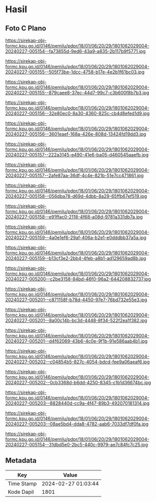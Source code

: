 # Hasil

## Foto C Plano

https://sirekap-obj-formc.kpu.go.id/0146/pemilu/pdpr/18/01/06/20/29/1801062029004-20240227-005154--fa73855d-9ed6-43a9-a835-2b117b9f5771.jpg

https://sirekap-obj-formc.kpu.go.id/0146/pemilu/pdpr/18/01/06/20/29/1801062029004-20240227-005155--505f73be-1dcc-4758-b17e-4e2b1f61bc03.jpg

https://sirekap-obj-formc.kpu.go.id/0146/pemilu/pdpr/18/01/06/20/29/1801062029004-20240227-005155--879caee8-37ec-44d7-99c7-c3b600f8b7b3.jpg

https://sirekap-obj-formc.kpu.go.id/0146/pemilu/pdpr/18/01/06/20/29/1801062029004-20240227-005156--32e80ec0-8a30-4360-825c-cb4d8efed1d9.jpg

https://sirekap-obj-formc.kpu.go.id/0146/pemilu/pdpr/18/01/06/20/29/1801062029004-20240227-005156--3601eaef-168a-426e-808d-13424fd19dd3.jpg

https://sirekap-obj-formc.kpu.go.id/0146/pemilu/pdpr/18/01/06/20/29/1801062029004-20240227-005157--222a3145-e490-41e6-ba05-d460545aaefb.jpg

https://sirekap-obj-formc.kpu.go.id/0146/pemilu/pdpr/18/01/06/20/29/1801062029004-20240227-005157--2afe87aa-36df-4c4e-821b-51e7cc471861.jpg

https://sirekap-obj-formc.kpu.go.id/0146/pemilu/pdpr/18/01/06/20/29/1801062029004-20240227-005158--056dba78-d69d-4dbb-8a29-65ffb67ef519.jpg

https://sirekap-obj-formc.kpu.go.id/0146/pemilu/pdpr/18/01/06/20/29/1801062029004-20240227-005158--e91ffac0-2118-4f68-a08d-9781a331db7a.jpg

https://sirekap-obj-formc.kpu.go.id/0146/pemilu/pdpr/18/01/06/20/29/1801062029004-20240227-005159--4a0e1ef6-29af-406a-b2e1-e0dddbb37a5a.jpg

https://sirekap-obj-formc.kpu.go.id/0146/pemilu/pdpr/18/01/06/20/29/1801062029004-20240227-005159--b13cf3e2-2bb4-4feb-a8b1-ad129659ad8b.jpg

https://sirekap-obj-formc.kpu.go.id/0146/pemilu/pdpr/18/01/06/20/29/1801062029004-20240227-005200--c2be3158-84bd-46f0-96a2-644208832737.jpg

https://sirekap-obj-formc.kpu.go.id/0146/pemilu/pdpr/18/01/06/20/29/1801062029004-20240227-005201--c871158f-b78d-4450-97e7-76bd732e55e3.jpg

https://sirekap-obj-formc.kpu.go.id/0146/pemilu/pdpr/18/01/06/20/29/1801062029004-20240227-005201--8a00c14b-bc3d-4448-8f34-522f2ea1f382.jpg

https://sirekap-obj-formc.kpu.go.id/0146/pemilu/pdpr/18/01/06/20/29/1801062029004-20240227-005201--d4f62069-43b6-4c0e-9f1b-91e586aab4b1.jpg

https://sirekap-obj-formc.kpu.go.id/0146/pemilu/pdpr/18/01/06/20/29/1801062029004-20240227-005202--c04854b5-827c-4054-bdcd-fee9a06aeaf6.jpg

https://sirekap-obj-formc.kpu.go.id/0146/pemilu/pdpr/18/01/06/20/29/1801062029004-20240227-005202--0cb3368d-b6dd-4250-8345-c1b1d36674bc.jpg

https://sirekap-obj-formc.kpu.go.id/0146/pemilu/pdpr/18/01/06/20/29/1801062029004-20240227-005203--8828440d-cc9a-4f47-89b3-492070181314.jpg

https://sirekap-obj-formc.kpu.go.id/0146/pemilu/pdpr/18/01/06/20/29/1801062029004-20240227-005203--08ae5bd4-dda8-4782-aab6-7033df7df0fa.jpg

https://sirekap-obj-formc.kpu.go.id/0146/pemilu/pdpr/18/01/06/20/29/1801062029004-20240227-005154--31dbd5e0-2bc5-440c-9979-ae7c84fc7c25.jpg


## Metadata

| Key        | Value               |
| ---------- | ------------------- |
| Time Stamp | 2024-02-27 01:03:44 |
| Kode Dapil | 1801                |



